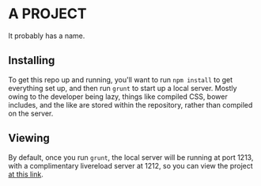 # A PROJECT

It probably has a name.

## Installing

To get this repo up and running, you'll want to run `npm install` to get everything set up, and then run `grunt` to start up a local server. Mostly owing to the developer being lazy, things like compiled CSS, bower includes, and the like are stored within the repository, rather than compiled on the server.

## Viewing

By default, once you run `grunt`, the local server will be running at port 1213, with a complimentary livereload server at 1212, so you can view the project [at this link](http://localhost:1213).
